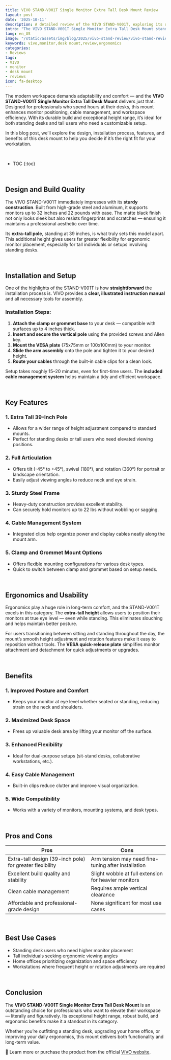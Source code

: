 ```yaml
---
title: VIVO STAND-V001T Single Monitor Extra Tall Desk Mount Review
layout: post
date: '2025-10-11'
description: A detailed review of the VIVO STAND-V001T, exploring its design, setup process, flexibility, and overall usability for modern workstations.
intro: "The VIVO STAND-V001T Single Monitor Extra Tall Desk Mount stands out as a reliable and ergonomic solution for professionals seeking improved posture, flexibility, and desk organization."
lang: en_US
image: "/static/assets/img/blog/2025/vivo-stand-review/vivo-stand-review.jpeg"
keywords: vivo,monitor,desk mount,review,ergonomics
categories:
- Reviews
tags:
- VIVO
- monitor
- desk mount
- reviews
icon: fa-desktop
---
```


The modern workspace demands adaptability and comfort — and the **VIVO STAND-V001T Single Monitor Extra Tall Desk Mount** delivers just that. Designed for professionals who spend hours at their desks, this mount enhances monitor positioning, cable management, and workspace efficiency. With its durable build and exceptional height range, it’s ideal for both standing desks and tall users who need a customizable setup.

In this blog post, we’ll explore the design, installation process, features, and benefits of this desk mount to help you decide if it’s the right fit for your workstation.

<br>

* TOC 
{:toc}

<br>

## Design and Build Quality

The VIVO STAND-V001T immediately impresses with its **sturdy construction**. Built from high-grade steel and aluminum, it supports monitors up to 32 inches and 22 pounds with ease. The matte black finish not only looks sleek but also resists fingerprints and scratches — ensuring it maintains a professional aesthetic over time.

Its **extra-tall pole**, standing at 39 inches, is what truly sets this model apart. This additional height gives users far greater flexibility for ergonomic monitor placement, especially for tall individuals or setups involving standing desks.

<br>

## Installation and Setup

One of the highlights of the STAND-V001T is how **straightforward** the installation process is. VIVO provides a **clear, illustrated instruction manual** and all necessary tools for assembly.

### Installation Steps:
1. **Attach the clamp or grommet base** to your desk — compatible with surfaces up to 4 inches thick.
2. **Insert and secure the vertical pole** using the provided screws and Allen key.
3. **Mount the VESA plate** (75x75mm or 100x100mm) to your monitor.
4. **Slide the arm assembly** onto the pole and tighten it to your desired height.
5. **Route your cables** through the built-in cable clips for a clean look.

Setup takes roughly 15–20 minutes, even for first-time users. The **included cable management system** helps maintain a tidy and efficient workspace.

<br>

## Key Features

### 1. **Extra Tall 39-Inch Pole**
   - Allows for a wider range of height adjustment compared to standard mounts.
   - Perfect for standing desks or tall users who need elevated viewing positions.

### 2. **Full Articulation**
   - Offers tilt (-45° to +45°), swivel (180°), and rotation (360°) for portrait or landscape orientation.
   - Easily adjust viewing angles to reduce neck and eye strain.

### 3. **Sturdy Steel Frame**
   - Heavy-duty construction provides excellent stability.
   - Can securely hold monitors up to 22 lbs without wobbling or sagging.

### 4. **Cable Management System**
   - Integrated clips help organize power and display cables neatly along the mount arm.

### 5. **Clamp and Grommet Mount Options**
   - Offers flexible mounting configurations for various desk types.
   - Quick to switch between clamp and grommet based on setup needs.

<br>

## Ergonomics and Usability

Ergonomics play a huge role in long-term comfort, and the STAND-V001T excels in this category. The **extra-tall height** allows users to position their monitors at true eye level — even while standing. This eliminates slouching and helps maintain better posture.

For users transitioning between sitting and standing throughout the day, the mount’s smooth height adjustment and rotation features make it easy to reposition without tools. The **VESA quick-release plate** simplifies monitor attachment and detachment for quick adjustments or upgrades.

<br>

## Benefits

### 1. **Improved Posture and Comfort**
   - Keeps your monitor at eye level whether seated or standing, reducing strain on the neck and shoulders.

### 2. **Maximized Desk Space**
   - Frees up valuable desk area by lifting your monitor off the surface.

### 3. **Enhanced Flexibility**
   - Ideal for dual-purpose setups (sit-stand desks, collaborative workstations, etc.).

### 4. **Easy Cable Management**
   - Built-in clips reduce clutter and improve visual organization.

### 5. **Wide Compatibility**
   - Works with a variety of monitors, mounting systems, and desk types.

<br>

## Pros and Cons

| Pros | Cons |
|------|------|
| Extra-tall design (39-inch pole) for greater flexibility | Arm tension may need fine-tuning after installation |
| Excellent build quality and stability | Slight wobble at full extension for heavier monitors |
| Clean cable management | Requires ample vertical clearance |
| Affordable and professional-grade design | None significant for most use cases |

<br>

## Best Use Cases

- Standing desk users who need higher monitor placement  
- Tall individuals seeking ergonomic viewing angles  
- Home offices prioritizing organization and space efficiency  
- Workstations where frequent height or rotation adjustments are required  

<br>

## Conclusion

The **VIVO STAND-V001T Single Monitor Extra Tall Desk Mount** is an outstanding choice for professionals who want to elevate their workspace — literally and figuratively. Its exceptional height range, robust build, and ergonomic benefits make it a standout in its category.

Whether you’re outfitting a standing desk, upgrading your home office, or improving your daily ergonomics, this mount delivers both functionality and long-term value.  

🛒 Learn more or purchase the product from the official [VIVO website](https://vivo-us.com/products/stand-v001t).
